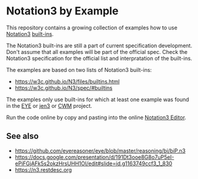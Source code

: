 # Notation3 by Example

This repository contains a growing collection of examples how to use
[Notation3](https://w3c.github.io/N3/spec/) [built-ins](https://w3c.github.io/N3/files/builtins.html).

The Notation3 built-ins are still a part of current specification development. Don't assume that all examples will be part of the official spec. Check the Notation3 specification for the official list and interpratation of the built-ins.

The examples are based on two lists of Notation3 built-ins:

- https://w3c.github.io/N3/files/builtins.html
- https://w3c.github.io/N3/spec/#builtins

The examples only use built-ins for which at least one example was found in the [EYE](https://github.com/eyereasoner/eye) or [jen3](https://github.com/william-vw/jen3) or [CWM](https://github.com/sbp/cwm) project.

Run the code online by copy and pasting into the online [Notation3 Editor](http://ppr.cs.dal.ca:3002/n3/editor/).

## See also

- https://github.com/eyereasoner/eye/blob/master/reasoning/bi/biP.n3
- https://docs.google.com/presentation/d/191Dt3ooe8G8o7uP5eI-ePiFGjAFk5s2okzHrsUHH1OI/edit#slide=id.g1163749ccf3_1_830
- https://n3.restdesc.org

